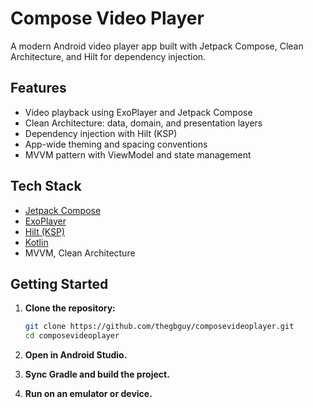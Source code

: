 # Compose Video Player

A modern Android video player app built with Jetpack Compose, Clean Architecture, and Hilt for dependency injection.

## Features

- Video playback using ExoPlayer and Jetpack Compose
- Clean Architecture: data, domain, and presentation layers
- Dependency injection with Hilt (KSP)
- App-wide theming and spacing conventions
- MVVM pattern with ViewModel and state management

## Tech Stack

- [Jetpack Compose](https://developer.android.com/jetpack/compose)
- [ExoPlayer](https://exoplayer.dev/)
- [Hilt (KSP)](https://dagger.dev/hilt/)
- [Kotlin](https://kotlinlang.org/)
- MVVM, Clean Architecture

## Getting Started

1. **Clone the repository:**
   ```sh
   git clone https://github.com/thegbguy/composevideoplayer.git
   cd composevideoplayer
   ```

2. **Open in Android Studio.**

3. **Sync Gradle and build the project.**

4. **Run on an emulator or device.**
